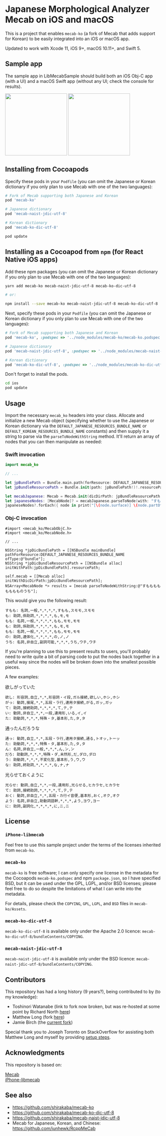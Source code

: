 # Japanese Morphological Analyzer Mecab on iOS and macOS

This is a project that enables `mecab-ko` (a fork of Mecab that adds support for Korean) to be easily integrated into an iOS or macOS app.

Updated to work with Xcode 11, iOS 9+, macOS 10.11+, and Swift 5.

## Sample app

The sample app in LibMecabSample should build both an iOS Obj-C app (with a UI) and a macOS Swift app (without any UI; check the console for results).

<img width="200px" src="/github_img/ios_sample_jp.png"/>
<img width="200px" src="/github_img/ios_sample_ko.png"/>

## Installing from Cocoapods

Specify these pods in your `Podfile` (you can omit the Japanese or Korean dictionary if you only plan to use Mecab with one of the two languages):

```ruby
# Fork of Mecab supporting both Japanese and Korean
pod 'mecab-ko'

# Japanese dictionary
pod 'mecab-naist-jdic-utf-8'

# Korean dictionary
pod 'mecab-ko-dic-utf-8'
```

```sh
pod update
```

## Installing as a Cocoapod from `npm` (for React Native iOS apps)

Add these npm packages (you can omit the Japanese or Korean dictionary if you only plan to use Mecab with one of the two languages):

```sh
yarn add mecab-ko mecab-naist-jdic-utf-8 mecab-ko-dic-utf-8

# or:

npm install --save mecab-ko mecab-naist-jdic-utf-8 mecab-ko-dic-utf-8
```

Next, specify these pods in your `Podfile` (you can omit the Japanese or Korean dictionary if you only plan to use Mecab with one of the two languages):

```ruby
# Fork of Mecab supporting both Japanese and Korean
pod 'mecab-ko', :podspec => '../node_modules/mecab-ko/mecab-ko.podspec'

# Japanese dictionary
pod 'mecab-naist-jdic-utf-8', :podspec => '../node_modules/mecab-naist-jdic-utf-8/mecab-naist-jdic-utf-8.podspec'

# Korean dictionary
pod 'mecab-ko-dic-utf-8', :podspec => '../node_modules/mecab-ko-dic-utf-8/mecab-ko-dic-utf-8.podspec'
```

Don't forget to install the pods.

```sh
cd ios
pod update
```

## Usage

Import the necessary `mecab_ko` headers into your class. Allocate and initialize a new Mecab object (specifying whether to use the Japanese or Korean dictionary via the `DEFAULT_JAPANESE_RESOURCES_BUNDLE_NAME` or `DEFAULT_KOREAN_RESOURCES_BUNDLE_NAME` constants) and then supply it a string to parse via the `parseToNodeWithString` method. It'll return an array of nodes that you can then manipulate as needed:

### Swift invocation

```swift
import mecab_ko

// ...

let jpBundlePath = Bundle.main.path(forResource: DEFAULT_JAPANESE_RESOURCES_BUNDLE_NAME, ofType: "bundle")
let jpBundleResourcePath = Bundle.init(path: jpBundlePath!)!.resourcePath

let mecabJapanese: Mecab = Mecab.init(dicDirPath: jpBundleResourcePath!)
let japaneseNodes: [MecabNode]? = mecabJapanese.parseToNode(with: "すもももももももものうち")
japaneseNodes?.forEach({ node in print("[\(node.surface)] \(node.partOfSpeech ?? "*") \(node.originalForm ?? "*")") })
```

### Obj-C invocation

```objc
#import <mecab_ko/MecabObjC.h>
#import <mecab_ko/MecabNode.h>

// ...

NSString *jpDicBundlePath = [[NSBundle mainBundle] pathForResource:DEFAULT_JAPANESE_RESOURCES_BUNDLE_NAME ofType:@"bundle"];
NSString *jpDicBundleResourcePath = [[NSBundle alloc] initWithPath:jpDicBundlePath].resourcePath;

self.mecab = [[Mecab alloc] initWithDicDirPath:jpDicBundleResourcePath];
NSArray<MecabNode *> results = [mecab parseToNodeWithString:@"すもももももももものうち"];
```

This would give you the following result:

```
すもも: 名詞,一般,*,*,*,*,すもも,スモモ,スモモ  
も: 助詞,係助詞,*,*,*,*,も,モ,モ  
もも: 名詞,一般,*,*,*,*,もも,モモ,モモ  
も: 助詞,係助詞,*,*,*,*,も,モ,モ  
もも: 名詞,一般,*,*,*,*,もも,モモ,モモ  
の: 助詞,連体化,*,*,*,*,の,ノ,ノ  
うち: 名詞,非自立,副詞可能,*,*,*,うち,ウチ,ウチ
```

If you're planning to use this to present results to users, you'll probably need to write quite a bit of parsing code to put the nodes back together in a useful way since the nodes will be broken down into the smallest possible pieces.

A few examples:

欲しがっていた  
```
欲し: 形容詞,自立,*,*,形容詞・イ段,ガル接続,欲しい,ホシ,ホシ  
がっ: 動詞,接尾,*,*,五段・ラ行,連用タ接続,がる,ガッ,ガッ  
て: 助詞,接続助詞,*,*,*,*,て,テ,テ  
い: 動詞,非自立,*,*,一段,連用形,いる,イ,イ  
た: 助動詞,*,*,*,特殊・タ,基本形,た,タ,タ  
```

通ったんだろうな  
```
通っ: 動詞,自立,*,*,五段・ラ行,連用タ接続,通る,トオッ,トーッ  
た: 助動詞,*,*,*,特殊・タ,基本形,た,タ,タ  
ん: 名詞,非自立,一般,*,*,*,ん,ン,ン  
だろ: 助動詞,*,*,*,特殊・ダ,未然形,だ,ダロ,ダロ  
う: 助動詞,*,*,*,不変化型,基本形,う,ウ,ウ  
な: 助詞,終助詞,*,*,*,*,な,ナ,ナ  
```

光らせておくように  
```
光らせ: 動詞,自立,*,*,一段,連用形,光らせる,ヒカラセ,ヒカラセ  
て: 助詞,接続助詞,*,*,*,*,て,テ,テ  
おく: 動詞,非自立,*,*,五段・カ行イ音便,基本形,おく,オク,オク  
よう: 名詞,非自立,助動詞語幹,*,*,*,よう,ヨウ,ヨー  
に: 助詞,副詞化,*,*,*,*,に,ニ,ニ  
```

## License

### `iPhone-libmecab`

Feel free to use this sample project under the terms of the licenses inherited from `mecab-ko`.

### `mecab-ko`

`mecab-ko` is free software; I can only specify one license in the metadata for the Cocoapods `mecab-ko.podspec` and npm `package.json`, so I have specified BSD, but it can be used under the GPL, LGPL, and/or BSD licenses; please feel free to do so despite the limitations of what I can write into the metadata.

For details, please check the `COPYING`, `GPL`, `LGPL`, and `BSD` files in `mecab-ko/Assets`.

### `mecab-ko-dic-utf-8`

`mecab-ko-dic-utf-8` is available only under the Apache 2.0 licence: `mecab-ko-dic-utf-8/bundleContents/COPYING`.

### `mecab-naist-jdic-utf-8`

`mecab-naist-jdic-utf-8` is available only under the BSD licence: `mecab-naist-jdic-utf-8/bundleContents/COPYING`.

## Contributors

This repository has had a long history (9 years?), being contributed to by (to my knowledge):

* Toshinori Watanabe (link to fork now broken, but was re-hosted at some point by Richard North [here](https://github.com/rnorth/iPhone-libmecab))
* Matthew Long (fork [here](https://github.com/lxmmxl56/iPhone-libmecab))
* Jamie Birch (the [current fork](https://github.com/shirakaba/iPhone-libmecab))

Special thank you to Joseph Toronto on StackOverflow for assisting both Matthew Long and myself by providing [setup steps](http://stackoverflow.com/a/37891729/3295398).

## Acknowledgments

This repository is based on:

[Mecab](http://taku910.github.io/mecab/)  
[iPhone-libmecab](https://github.com/FLCLjp/iPhone-libmecab/)


## See also

* https://github.com/shirakaba/mecab-ko
* https://github.com/shirakaba/mecab-ko-dic-utf-8
* https://github.com/shirakaba/mecab-naist-jdic-utf-8
* Mecab for Japanese, Korean, and Chinese: https://github.com/junhewk/RcppMeCab